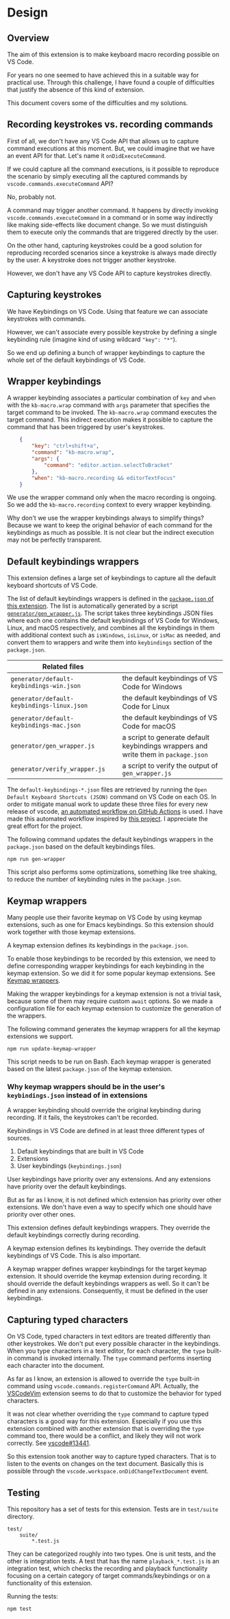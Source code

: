 # Design

## Overview

The aim of this extension is to make keyboard macro recording possible on VS Code.

For years no one seemed to have achieved this in a suitable way for practical use. Through this challenge, I have found a couple of difficulties that justify the absence of this kind of extension.

This document covers some of the difficulties and my solutions.

## Recording keystrokes vs. recording commands

First of all, we don't have any VS Code API that allows us to capture command executions at this moment. But, we could imagine that we have an event API for that. Let's name it `onDidExecuteCommand`.

If we could capture all the command executions, is it possible to reproduce the scenario by simply executing all the captured commands by `vscode.commands.executeCommand` API?

No, probably not.

A command may trigger another command. It happens by directly invoking `vscode.commands.executeCommand` in a command or in some way indirectly like making side-effects like document change. So we must distinguish them to execute only the commands that are triggered directly by the user.

On the other hand, capturing keystrokes could be a good solution for reproducing recorded scenarios since a keystroke is always made directly by the user. A keystroke does not trigger another keystroke.

However, we don't have any VS Code API to capture keystrokes directly.

## Capturing keystrokes

We have Keybindings on VS Code. Using that feature we can associate keystrokes with commands.

However, we can't associate every possible keystroke by defining a single keybinding rule (imagine kind of using wildcard `"key": "*"`).

So we end up defining a bunch of wrapper keybindings to capture the whole set of the default keybindings of VS Code.

## Wrapper keybindings

A wrapper keybinding associates a particular combination of `key` and `when` with the `kb-macro.wrap` command with `args` parameter that specifies the target command to be invoked. The `kb-macro.wrap` command executes the target command. This indirect execution makes it possible to capture the command that has been triggered by user's keystrokes.

```json
    {
        "key": "ctrl+shift+a",
        "command": "kb-macro.wrap",
        "args": {
            "command": "editor.action.selectToBracket"
        },
        "when": "kb-macro.recording && editorTextFocus"
    }
```

We use the wrapper command only when the macro recording is ongoing. So we add the `kb-macro.recording` context to every wrapper keybinding.

Why don't we use the wrapper keybindings always to simplify things? Because we want to keep the original behavior of each command for the keybindings as much as possible. It is not clear but the indirect execution may not be perfectly transparent.

## Default keybindings wrappers

This extension defines a large set of keybindings to capture all the default keyboard shortcuts of VS Code.

The list of default keybindings wrappers is defined in the [`package.json` of this extension](package.json). The list is automatically generated by a script [`generator/gen_wrapper.js`](generator/gen_wrapper.js). The script takes three keybindings JSON files where each one contains the default keybindings of VS Code for Windows, Linux, and macOS respectively, and combines all the keybindings in them with additional context such as `isWindows`, `isLinux`, or `isMac` as needed, and convert them to wrappers and write them into `keybindings` section of the `package.json`.

| Related files |     |
| ------------- | --- |
| `generator/default-keybindings-win.json` | the default keybindings of VS Code for Windows |
| `generator/default-keybindings-linux.json` | the default keybindings of VS Code for Linux |
| `generator/default-keybindings-mac.json` | the default keybindings of VS Code for macOS |
| `generator/gen_wrapper.js` | a script to generate default keybindings wrappers and write them in `package.json` |
| `generator/verify_wrapper.js` | a script to verify the output of `gen_wrapper.js` |

The `default-keybindings-*.json` files are retrieved by running the `Open Default Keyboard Shortcuts (JSON)` command on VS Code on each OS. In order to mitigate manual work to update these three files for every new release of vscode, [an automated workflow on GitHub Actions](https://github.com/tshino/vscode-kb-macro/actions/workflows/get-default-keybindings.yml) is used. I have made this automated workflow inspired by [this project](https://github.com/codebling/vs-code-default-keybindings). I appreciate the great effort for the project.

The following command updates the default keybindings wrappers in the `package.json` based on the default keybindings files.

```
npm run gen-wrapper
```

This script also performs some optimizations, something like tree shaking, to reduce the number of keybinding rules in the `package.json`.

## Keymap wrappers

Many people use their favorite keymap on VS Code by using keymap extensions, such as one for Emacs keybindings. So this extension should work together with those keymap extensions.

A keymap extension defines its keybindings in the `package.json`.

To enable those keybindings to be recorded by this extension, we need to define corresponding wrapper keybindings for each keybinding in the keymap extension. So we did it for some popular keymap extensions. See [Keymap wrappers](keymap-wrapper/README.md).

Making the wrapper keybindings for a keymap extension is not a trivial task, because some of them may require custom `await` options. So we made a configuration file for each keymap extension to customize the generation of the wrappers.

The following command generates the keymap wrappers for all the keymap extensions we support.

```
npm run update-keymap-wrapper
```

This script needs to be run on Bash. Each keymap wrapper is generated based on the latest `package.json` of the keymap extension.

### Why keymap wrappers should be in the user's `keybindings.json` instead of in extensions

A wrapper keybinding should override the original keybinding during recording. If it fails, the keystrokes can't be recorded.

Keybindings in VS Code are defined in at least three different types of sources.

  1. Default keybindings that are built in VS Code
  2. Extensions
  3. User keybindings (`keybindings.json`)

User keybindings have priority over any extensions. And any extensions have priority over the default keybindings.

But as far as I know, it is not defined which extension has priority over other extensions. We don't have even a way to specify which one should have priority over other ones.

This extension defines default keybindings wrappers. They override the default keybindings correctly during recording.

A keymap extension defines its keybindings. They override the default keybindings of VS Code. This is also important.

A keymap wrapper defines wrapper keybindings for the target keymap extension. It should override the keymap extension during recording. It should override the default keybindings wrappers as well. So it can't be defined in any extensions. Consequently, it must be defined in the user keybindings.

## Capturing typed characters

On VS Code, typed characters in text editors are treated differently than other keystrokes. We don't put every possible character in the keybindings. When you type characters in a text editor, for each character, the `type` built-in command is invoked internally. The `type` command performs inserting each character into the document.

As far as I know, an extension is allowed to override the `type` built-in command using `vscode.commands.registerCommand` API. Actually, the [VSCodeVim](https://marketplace.visualstudio.com/items?itemName=vscodevim.vim) extension seems to do that to customize the behavior for typed characters.

It was not clear whether overriding the `type` command to capture typed characters is a good way for this extension. Especially if you use this extension combined with another extension that is overriding the `type` command too, there would be a conflict, and likely they will not work correctly. See [vscode#13441](https://github.com/Microsoft/vscode/issues/13441).

So this extension took another way to capture typed characters. That is to listen to the events on changes on the text document. Basically this is possible through the `vscode.workspace.onDidChangeTextDocument` event.

## Testing

This repository has a set of tests for this extension.
Tests are in `test/suite` directory.
```
test/
    suite/
        *.test.js
```
They can be categorized roughly into two types. One is unit tests, and the other is integration tests. A test that has the name `playback_*.test.js` is an integration test, which checks the recording and playback functionality focusing on a certain category of target commands/keybindings or on a functionality of this extension.

Running the tests:
```
npm test
```
